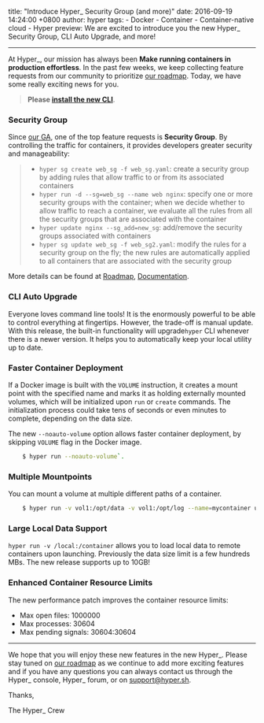 title: "Introduce Hyper_ Security Group (and more)"
date: 2016-09-19 14:24:00 +0800
author: hyper
tags:
    - Docker
    - Container
    - Container-native cloud
    - Hyper
preview: We are excited to introduce you the new Hyper_ Security Group, CLI Auto Upgrade, and more!

---
At Hyper_, our mission has always been **Make running containers in production effortless**. In the past few weeks, we keep collecting feature requests from our community to prioritize [our roadmap](https://trello.com/b/7fEwaPRd/roadmap). Today, we have some really exciting news for you.

> **Please [install the new CLI](https://docs.hyper.sh/GettingStarted/install.html)**.

### Security Group

Since [our GA](https://blog.hyper.sh/hyper-is-generally-available.html), one of the top feature requests is **Security Group**. By controlling the traffic for containers, it provides developers greater security and manageability:

> - `hyper sg create web_sg -f web_sg.yaml`: create a security group by adding rules that allow traffic to or from its associated containers
> - `hyper run -d --sg=web_sg --name web nginx`: specify one or more security groups with the container; when we decide whether to allow traffic to reach a container, we evaluate all the rules from all the security groups that are associated with the container
> - `hyper update nginx --sg_add=new_sg`: add/remove the security groups associated with containers
> - `hyper sg update web_sg -f web_sg2.yaml`: modify the rules for a security group on the fly; the new rules are automatically applied to all containers that are associated with the security group

More details can be found at [Roadmap](https://trello.com/c/ZbGtfwZt/37-security-group), [Documentation](https://docs.hyper.sh/Reference/sg_ref.html).

### CLI Auto Upgrade

Everyone loves command line tools! It is the enormously powerful to be able to control everything at fingertips. However, the trade-off is manual update. With this release, the built-in functionality will upgrade`hyper` CLI whenever there is a newer version. It helps you to automatically keep your local utility up to date. 

### Faster Container Deployment
If a Docker image is built with the `VOLUME` instruction, it creates a mount point with the specified name and marks it as holding externally mounted volumes, which will be initialized upon `run` or `create` commands. The initialization process could take tens of seconds or even minutes to complete, depending on the data size.

The new `--noauto-volume` option allows faster container deployment, by skipping `VOLUME` flag in the Docker image. 
``` bash
	$ hyper run --noauto-volume`.
```

### Multiple Mountpoints
You can mount a volume at multiple different paths of a container.
``` bash
	$ hyper run -v vol1:/opt/data -v vol1:/opt/log --name=mycontainer ubuntu
```

### Large Local Data Support
`hyper run -v /local:/container` allows you to load local data to remote containers upon launching. Previously the data size limit is a few hundreds MBs. The new release supports up to 10GB!

### Enhanced Container Resource Limits
The new performance patch improves the container resource limits:
- Max open files: 1000000
- Max processes: 30604
- Max pending signals: 30604:30604

---------------------

We hope that you will enjoy these new features in the new Hyper_. Please stay tuned on [our roadmap](https://trello.com/b/7fEwaPRd/roadmap) as we continue to add more exciting features and if you have any questions you can always contact us through the Hyper_ console, Hyper_ forum, or on support@hyper.sh.

Thanks,

The Hyper_ Crew






